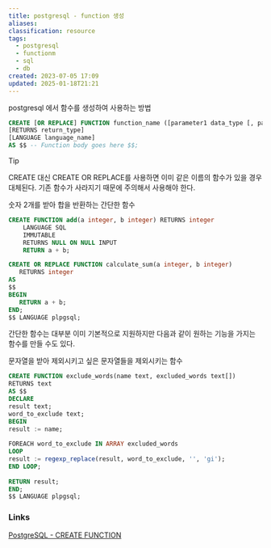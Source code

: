```yaml
---
title: postgresql - function 생성
aliases: 
classification: resource
tags:
  - postgresql
  - functionm
  - sql
  - db
created: 2023-07-05 17:09
updated: 2025-01-18T21:21
---
```


postgresql 에서 함수를 생성하여 사용하는 방법

```sql
CREATE [OR REPLACE] FUNCTION function_name ([parameter1 data_type [, parameter2 data_type, ...]]) 
[RETURNS return_type] 
[LANGUAGE language_name] 
AS $$ -- Function body goes here $$;
```

>[!tip]
>CREATE 대신 CREATE OR REPLACE를 사용하면 이미 같은 이름의 함수가 있을 경우 대체된다.
기존 함수가 사라지기 때문에 주의해서 사용해야 한다.

숫자 2개를 받아 합을 반환하는 간단한 함수

```sql
CREATE FUNCTION add(a integer, b integer) RETURNS integer
    LANGUAGE SQL
    IMMUTABLE
    RETURNS NULL ON NULL INPUT
    RETURN a + b;
```

 ```sql
 CREATE OR REPLACE FUNCTION calculate_sum(a integer, b integer)  
	RETURNS integer  
AS  
$$  
BEGIN  
	RETURN a + b;  
END;  
$$ LANGUAGE plpgsql;
```   

간단한 함수는 대부분 이미 기본적으로 지원하지만 다음과 같이 원하는 기능을 가지는 함수를 만들 수도 있다.

문자열을 받아 제외시키고 싶은 문자열들을 제외시키는 함수

```sql
CREATE FUNCTION exclude_words(name text, excluded_words text[])  
RETURNS text  
AS $$  
DECLARE  
result text;  
word_to_exclude text;  
BEGIN  
result := name;  
  
FOREACH word_to_exclude IN ARRAY excluded_words  
LOOP  
result := regexp_replace(result, word_to_exclude, '', 'gi');  
END LOOP;  
  
RETURN result;  
END;  
$$ LANGUAGE plpgsql;
```

### Links

[PostgreSQL - CREATE FUNCTION](https://www.postgresql.org/docs/current/sql-createfunction.html)
